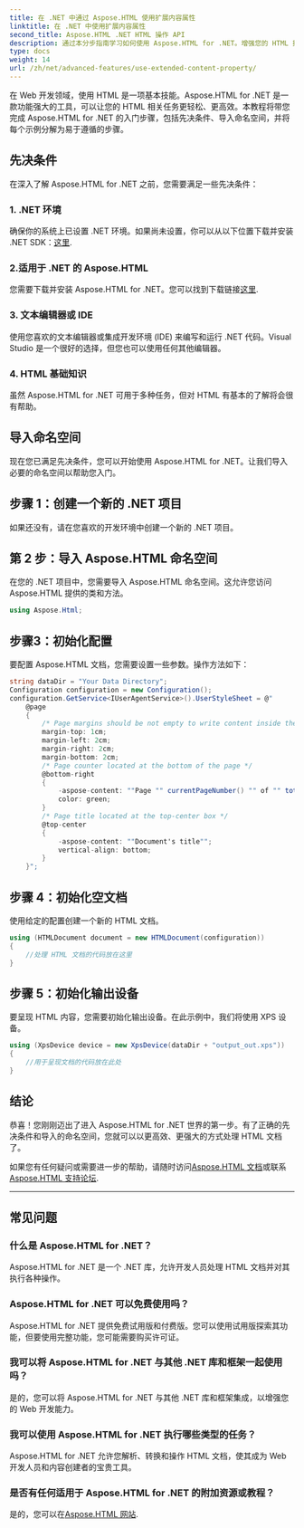 ```yaml
---
title: 在 .NET 中通过 Aspose.HTML 使用扩展内容属性
linktitle: 在 .NET 中使用扩展内容属性
second_title: Aspose.HTML .NET HTML 操作 API
description: 通过本分步指南学习如何使用 Aspose.HTML for .NET。增强您的 HTML 技能并简化您的 Web 开发项目。
type: docs
weight: 14
url: /zh/net/advanced-features/use-extended-content-property/
---
```


在 Web 开发领域，使用 HTML 是一项基本技能。Aspose.HTML for .NET 是一款功能强大的工具，可以让您的 HTML 相关任务更轻松、更高效。本教程将带您完成 Aspose.HTML for .NET 的入门步骤，包括先决条件、导入命名空间，并将每个示例分解为易于遵循的步骤。

## 先决条件

在深入了解 Aspose.HTML for .NET 之前，您需要满足一些先决条件：

### 1. .NET 环境

确保你的系统上已设置 .NET 环境。如果尚未设置，你可以从以下位置下载并安装 .NET SDK：[这里](https://releases.aspose.com/html/net/).

### 2.适用于 .NET 的 Aspose.HTML

您需要下载并安装 Aspose.HTML for .NET。您可以找到下载链接[这里](https://releases.aspose.com/html/net/).

### 3. 文本编辑器或 IDE

使用您喜欢的文本编辑器或集成开发环境 (IDE) 来编写和运行 .NET 代码。Visual Studio 是一个很好的选择，但您也可以使用任何其他编辑器。

### 4. HTML 基础知识

虽然 Aspose.HTML for .NET 可用于多种任务，但对 HTML 有基本的了解将会很有帮助。

## 导入命名空间

现在您已满足先决条件，您可以开始使用 Aspose.HTML for .NET。让我们导入必要的命名空间以帮助您入门。

## 步骤 1：创建一个新的 .NET 项目

如果还没有，请在您喜欢的开发环境中创建一个新的 .NET 项目。

## 第 2 步：导入 Aspose.HTML 命名空间

在您的 .NET 项目中，您需要导入 Aspose.HTML 命名空间。这允许您访问 Aspose.HTML 提供的类和方法。

```csharp
using Aspose.Html;
```

## 步骤3：初始化配置

要配置 Aspose.HTML 文档，您需要设置一些参数。操作方法如下：

```csharp
string dataDir = "Your Data Directory";
Configuration configuration = new Configuration();
configuration.GetService<IUserAgentService>().UserStyleSheet = @"
    @page 
    {
        /* Page margins should be not empty to write content inside the margin-boxes */
        margin-top: 1cm;
        margin-left: 2cm;
        margin-right: 2cm;
        margin-bottom: 2cm;
        /* Page counter located at the bottom of the page */
        @bottom-right
        {
            -aspose-content: ""Page "" currentPageNumber() "" of "" totalPagesNumber();
            color: green;
        }
        /* Page title located at the top-center box */
        @top-center
        {
            -aspose-content: ""Document's title"";
            vertical-align: bottom;
        }    
    }";
```

## 步骤 4：初始化空文档

使用给定的配置创建一个新的 HTML 文档。

```csharp
using (HTMLDocument document = new HTMLDocument(configuration))
{
    //处理 HTML 文档的代码放在这里
}
```

## 步骤 5：初始化输出设备

要呈现 HTML 内容，您需要初始化输出设备。在此示例中，我们将使用 XPS 设备。

```csharp
using (XpsDevice device = new XpsDevice(dataDir + "output_out.xps"))
{
    //用于呈现文档的代码放在此处
}
```

## 结论

恭喜！您刚刚迈出了进入 Aspose.HTML for .NET 世界的第一步。有了正确的先决条件和导入的命名空间，您就可以以更高效、更强大的方式处理 HTML 文档了。

如果您有任何疑问或需要进一步的帮助，请随时访问[Aspose.HTML 文档](https://reference.aspose.com/html/net/)或联系[Aspose.HTML 支持论坛](https://forum.aspose.com/).

---

## 常见问题

### 什么是 Aspose.HTML for .NET？
   Aspose.HTML for .NET 是一个 .NET 库，允许开发人员处理 HTML 文档并对其执行各种操作。

### Aspose.HTML for .NET 可以免费使用吗？
   Aspose.HTML for .NET 提供免费试用版和付费版。您可以使用试用版探索其功能，但要使用完整功能，您可能需要购买许可证。

### 我可以将 Aspose.HTML for .NET 与其他 .NET 库和框架一起使用吗？
   是的，您可以将 Aspose.HTML for .NET 与其他 .NET 库和框架集成，以增强您的 Web 开发能力。

### 我可以使用 Aspose.HTML for .NET 执行哪些类型的任务？
   Aspose.HTML for .NET 允许您解析、转换和操作 HTML 文档，使其成为 Web 开发人员和内容创建者的宝贵工具。

### 是否有任何适用于 Aspose.HTML for .NET 的附加资源或教程？
   是的，您可以在[Aspose.HTML 网站](https://reference.aspose.com/html/net/).

